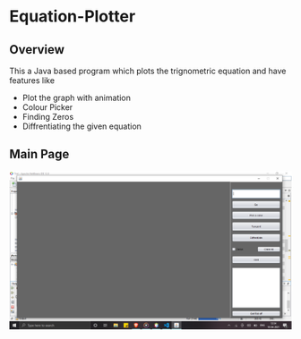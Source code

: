 # Equation-Plotter

## Overview

This a Java based program which plots the trignometric equation and have features like

* Plot the graph with animation
* Colour Picker
* Finding Zeros
* Diffrentiating the given equation

## Main Page

<img src="images/Main-Screen.png">
